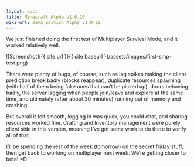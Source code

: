 ```yaml
---
layout: post
title: Minecraft Alpha v1.0.10
wiki-url: Java_Edition_Alpha_v1.0.10
---
```


We just finished doing the first test of Multiplayer Survival Mode, and it worked relatively well.

![Screenshot]({{ site.url }}{{ site.baseurl }}/assets/images/first-smp-test.png)

There were plenty of bugs, of course, such as lag spikes making the client prediction break badly (blocks reappear),
duplicate resources spawning (with half of them being fake ones that can’t be picked up), doors behaving badly,
the server lagging when people join/leave and explore at the same time,
and ultimately (after about 30 minutes) running out of memory and crashing.

But overall it felt smooth, logging in was quick, you could chat, and sharing resources worked fine.
Crafting and Inventory management were purely client side in this version,
meaning I’ve got some work to do there to verify all of that.

I’ll be spending the rest of the week (tomorrow) on the secret friday stuff,
then get back to working on multiplayer next week. We’re getting closer to beta! =D

